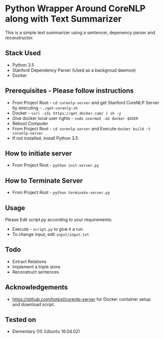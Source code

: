 # Python Wrapper Around CoreNLP along with Text Summarizer
This is a simple text summarizer using a sentencer, depenency parser and reconstructor.  

## Stack Used
- Python 3.5  
- Stanford Dependency Parser (Used as a backgroud daemon)
- Docker

## Prerequisites - Please follow instructions
- From Project Root - ```cd corenlp-server``` and get Stanford CoreNLP Server by executing - ```./get-corenlp.sh```
- Docker - ```curl -sSL https://get.docker.com/ | sh -y```
- Give docker local user rights - ```sudo usermod -aG docker $USER```
- Reboot Computer
- From Project Root - ```cd corenlp-server``` and Execute ```docker build -t corenlp-server .```
- If not installed, install Python 3.5

## How to initiate server
- From Project Root - ```python init-server.py```

## How to Terminate Server
- From Project Root - ```python terminate-server.py```

## Usage
Please Edit script.py according to your requirements:  
- Execute - ```script.py``` to give it a run.
- To change input, edit ```input/input.txt```

## Todo
- Extract Relations
- Implement a triple store
- Reconstruct sentences

## Acknowledgements
- https://github.com/hotpxl/corenlp-server for Docker container setup and download script.

## Tested on
- Elementary OS (Ubuntu 16.04.02)